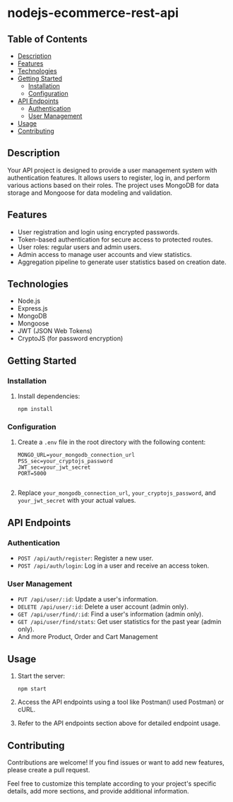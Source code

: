 

# nodejs-ecommerce-rest-api

## Table of Contents

- [Description](#description)
- [Features](#features)
- [Technologies](#technologies)
- [Getting Started](#getting-started)
  - [Installation](#installation)
  - [Configuration](#configuration)
- [API Endpoints](#api-endpoints)
  - [Authentication](#authentication)
  - [User Management](#user-management)
- [Usage](#usage)
- [Contributing](#contributing)

## Description

Your API project is designed to provide a user management system with authentication features. It allows users to register, log in, and perform various actions based on their roles. The project uses MongoDB for data storage and Mongoose for data modeling and validation.

## Features

- User registration and login using encrypted passwords.
- Token-based authentication for secure access to protected routes.
- User roles: regular users and admin users.
- Admin access to manage user accounts and view statistics.
- Aggregation pipeline to generate user statistics based on creation date.

## Technologies

- Node.js
- Express.js
- MongoDB
- Mongoose
- JWT (JSON Web Tokens)
- CryptoJS (for password encryption)

## Getting Started

### Installation


1. Install dependencies:
   ```
   npm install

### Configuration

1. Create a `.env` file in the root directory with the following content:
   ```
   MONGO_URL=your_mongodb_connection_url
   PSS_sec=your_cryptojs_password
   JWT_sec=your_jwt_secret
   PORT=5000
   

2. Replace `your_mongodb_connection_url`, `your_cryptojs_password`, and `your_jwt_secret` with your actual values.

## API Endpoints

### Authentication

- `POST /api/auth/register`: Register a new user.
- `POST /api/auth/login`: Log in a user and receive an access token.

### User Management

- `PUT /api/user/:id`: Update a user's information.
- `DELETE /api/user/:id`: Delete a user account (admin only).
- `GET /api/user/find/:id`: Find a user's information (admin only).
- `GET /api/user/find/stats`: Get user statistics for the past year (admin only).
- And more Product, Order and Cart Management

## Usage

1. Start the server:
   ```
   npm start
   ```

2. Access the API endpoints using a tool like Postman(I used Postman) or cURL.

3. Refer to the API endpoints section above for detailed endpoint usage.

## Contributing

Contributions are welcome! If you find issues or want to add new features, please create a pull request.


Feel free to customize this template according to your project's specific details, add more sections, and provide additional information.
